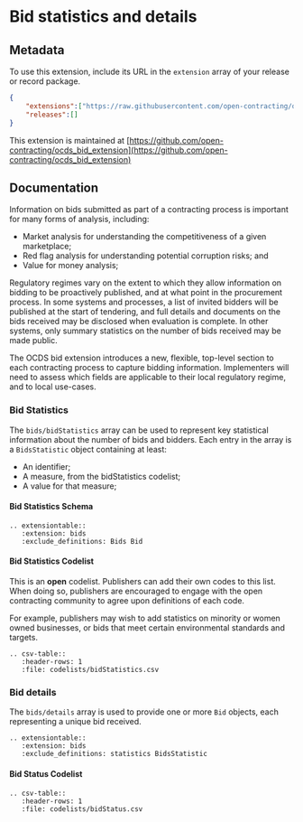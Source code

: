 Bid statistics and details
==========================

## Metadata

To use this extension, include its URL in the ```extension``` array of your release or record package. 

```json
{
    "extensions":["https://raw.githubusercontent.com/open-contracting/ocds_bid_extension/v1.1/extension.json"],
    "releases":[]
}
```

This extension is maintained at [https://github.com/open-contracting/ocds_bid_extension](https://github.com/open-contracting/ocds_bid_extension)

## Documentation 

Information on bids submitted as part of a contracting process is important for many forms of analysis, including:

* Market analysis for understanding the competitiveness of a given marketplace;
* Red flag analysis for understanding potential corruption risks; and
* Value for money analysis;

Regulatory regimes vary on the extent to which they allow information on bidding to be proactively published, and at what point in the procurement process. In some systems and processes, a list of invited bidders will be published at the start of tendering, and full details and documents on the bids received may be disclosed when evaluation is complete. In other systems, only summary statistics on the number of bids received may be made public.

The OCDS bid extension introduces a new, flexible, top-level section to each contracting process to capture bidding information. Implementers will need to assess which fields are applicable to their local regulatory regime, and to local use-cases.

### Bid Statistics

The ```bids/bidStatistics``` array can be used to represent key statistical information about the number of bids and bidders. Each entry in the array is a ```BidsStatistic``` object containing at least:

* An identifier;
* A measure, from the bidStatistics codelist;
* A value for that measure;

#### Bid Statistics Schema 

```eval_rst
.. extensiontable::
   :extension: bids
   :exclude_definitions: Bids Bid
```

#### Bid Statistics Codelist

This is an **open** codelist. Publishers can add their own codes to this list. When doing so, publishers are encouraged to engage with the open contracting community to agree upon definitions of each code. 

For example, publishers may wish to add statistics on minority or women owned businesses, or bids that meet certain environmental standards and targets. 

```eval_rst
.. csv-table::
   :header-rows: 1
   :file: codelists/bidStatistics.csv
```

### Bid details

The ```bids/details``` array is used to provide one or more ```Bid``` objects, each representing a unique bid received. 

```eval_rst
.. extensiontable::
   :extension: bids
   :exclude_definitions: statistics BidsStatistic 
```

#### Bid Status Codelist

```eval_rst
.. csv-table::
   :header-rows: 1
   :file: codelists/bidStatus.csv
```
